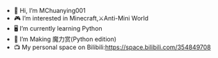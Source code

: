 - 🙂 Hi, I’m MChuanying001
- 🎮 I’m interested in Minecraft,⚔️Anti-Mini World
- 🖥️ I’m currently learning Python
- 🎲 I’m Making 魔力赏(Python edition)
- 📺 My personal space on Bilibili:https://space.bilibili.com/354849708

<!---
MChuanying001/MChuanying001 is a ✨ special ✨ repository because its `README.md` (this file) appears on your GitHub profile.
You can click the Preview link to take a look at your changes.
--->
